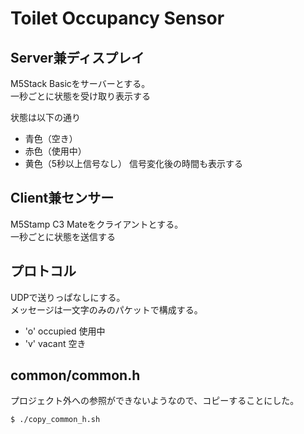 # Toilet Occupancy Sensor

## Server兼ディスプレイ
M5Stack Basicをサーバーとする。<br>
一秒ごとに状態を受け取り表示する<br>

状態は以下の通り
* 青色（空き）
* 赤色（使用中）
* 黄色（5秒以上信号なし）
信号変化後の時間も表示する


## Client兼センサー
M5Stamp C3 Mateをクライアントとする。<br>
一秒ごとに状態を送信する<br>

## プロトコル
UDPで送りっぱなしにする。<br>
メッセージは一文字のみのパケットで構成する。<br>
* 'o' occupied 使用中
* 'v' vacant 空き

## common/common.h
プロジェクト外への参照ができないようなので、コピーすることにした。

```
$ ./copy_common_h.sh
```